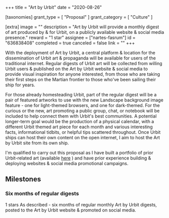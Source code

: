 +++
title = "Art by Urbit"
date = "2020-08-26"

[taxonomies]
grant_type = [ "Proposal" ]
grant_category = [ "Culture" ]

[extra]
image = ""
description = "Art by Urbit will provide a monthly digest of art produced by & for Urbit, on a publicly available website & social media presence."
reward = "1 star"
assignee = ["nartes-fasrum"]
id = "636838408"
completed = true
canceled = false
link = ""
+++

With the deployment of Art by Urbit, a central platform & location for the dissemination of Urbit art & propaganda will be available for users of the traditional internet. Regular digests of Urbit art will be collected from willing Urbit users & published on the Art by Urbit website & social media to provide visual inspiration for anyone interested, from those who are taking their first steps on the Martian frontier to those who've been sailing their ship for years.

For those already homesteading Urbit, part of the regular digest will be a pair of featured artworks to use with the new Landscape background image feature - one for light-themed browsers, and one for dark-themed. For the curious or the new, art promoting a public group, chat, or notebook will be included to help connect them with Urbit's best communities. A potential longer-term goal would be the production of a physical calendar, with a different Urbit themed art piece for each month and various interesting facts, informational tidbits, or helpful tips scattered throughout. Once Urbit ships can host their own content on the open internet, I aim to host the Art by Urbit site from its own ship.

I'm qualified to carry out this proposal as I have built a portfolio of prior Urbit-related art (available [here](https://twitter.com/nartesfasrum) ) and have prior experience building & deploying websites & social media promotional campaigns.

## Milestones

### Six months of regular digests

1 stars
As described - six months of regular monthly Art by Urbit digests, posted to the Art by Urbit website & promoted on social media.
